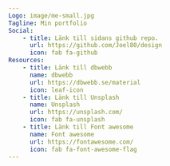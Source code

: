 ```yaml
---
Logo: image/me-small.jpg
Tagline: Min portfolio
Social:
    - title: Länk till sidans github repo.
      url: https://github.com/Joel80/design
      icon: fab fa-github
Resources:
    - title: Länk till dbwebb
      name: dbwebb
      url: https://dbwebb.se/material
      icon: leaf-icon
    - title: Länk till Unsplash
      name: Unsplash
      url: https://unsplash.com/
      icon: fab fa-unsplash
    - title: Länk till Font awesome
      name: Font awesome
      url: https://fontawesome.com/
      icon: fab fa-font-awesome-flag
---
```

